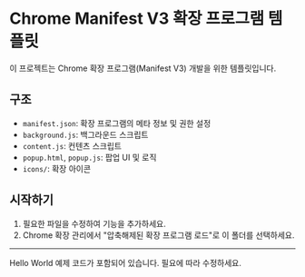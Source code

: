 # Chrome Manifest V3 확장 프로그램 템플릿

이 프로젝트는 Chrome 확장 프로그램(Manifest V3) 개발을 위한 템플릿입니다.

## 구조
- `manifest.json`: 확장 프로그램의 메타 정보 및 권한 설정
- `background.js`: 백그라운드 스크립트
- `content.js`: 컨텐츠 스크립트
- `popup.html`, `popup.js`: 팝업 UI 및 로직
- `icons/`: 확장 아이콘

## 시작하기
1. 필요한 파일을 수정하여 기능을 추가하세요.
2. Chrome 확장 관리에서 "압축해제된 확장 프로그램 로드"로 이 폴더를 선택하세요.

---

Hello World 예제 코드가 포함되어 있습니다. 필요에 따라 수정하세요.

